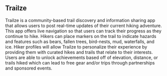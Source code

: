 ## Trailze
Trailze is a community-based trail discovery and information sharing app that allows users to post real-time updates of their current hiking adventure. This app offers live navigation so that users can track their progress as they continue to hike. Hikers can place markers on the trail to indicate hazards and features such as bears, fallen trees, bird-nests, mud, waterfalls, and ice. Hiker profiles will allow Trailze to personalize their experience by providing them with curated hikes and trails that relate to their interests. Users are able to unlock achievements based off of elevation, distance, or trails hiked which can lead to free gear and/or trips through partnerships and sponsored events.

